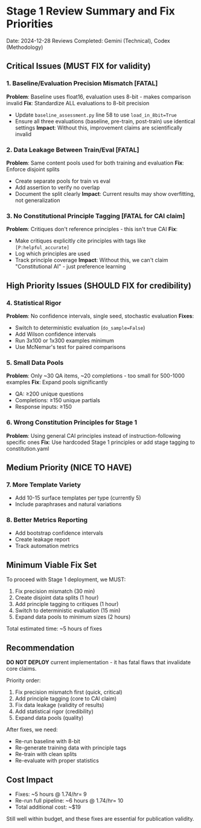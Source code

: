 # Stage 1 Review Summary and Fix Priorities
Date: 2024-12-28
Reviews Completed: Gemini (Technical), Codex (Methodology)

## Critical Issues (MUST FIX for validity)

### 1. **Baseline/Evaluation Precision Mismatch** [FATAL]
**Problem**: Baseline uses float16, evaluation uses 8-bit - makes comparison invalid
**Fix**: Standardize ALL evaluations to 8-bit precision
- Update `baseline_assessment.py` line 58 to use `load_in_8bit=True`
- Ensure all three evaluations (baseline, pre-train, post-train) use identical settings
**Impact**: Without this, improvement claims are scientifically invalid

### 2. **Data Leakage Between Train/Eval** [FATAL]
**Problem**: Same content pools used for both training and evaluation
**Fix**: Enforce disjoint splits
- Create separate pools for train vs eval
- Add assertion to verify no overlap
- Document the split clearly
**Impact**: Current results may show overfitting, not generalization

### 3. **No Constitutional Principle Tagging** [FATAL for CAI claim]
**Problem**: Critiques don't reference principles - this isn't true CAI
**Fix**: 
- Make critiques explicitly cite principles with tags like `[P:helpful_accurate]`
- Log which principles are used
- Track principle coverage
**Impact**: Without this, we can't claim "Constitutional AI" - just preference learning

## High Priority Issues (SHOULD FIX for credibility)

### 4. **Statistical Rigor**
**Problem**: No confidence intervals, single seed, stochastic evaluation
**Fixes**:
- Switch to deterministic evaluation (`do_sample=False`)
- Add Wilson confidence intervals
- Run 3x100 or 1x300 examples minimum
- Use McNemar's test for paired comparisons

### 5. **Small Data Pools**
**Problem**: Only ~30 QA items, ~20 completions - too small for 500-1000 examples
**Fix**: Expand pools significantly
- QA: ≥200 unique questions
- Completions: ≥150 unique partials
- Response inputs: ≥150

### 6. **Wrong Constitution Principles for Stage 1**
**Problem**: Using general CAI principles instead of instruction-following specific ones
**Fix**: Use hardcoded Stage 1 principles or add stage tagging to constitution.yaml

## Medium Priority (NICE TO HAVE)

### 7. **More Template Variety**
- Add 10-15 surface templates per type (currently 5)
- Include paraphrases and natural variations

### 8. **Better Metrics Reporting**
- Add bootstrap confidence intervals
- Create leakage report
- Track automation metrics

## Minimum Viable Fix Set

To proceed with Stage 1 deployment, we MUST:
1. Fix precision mismatch (30 min)
2. Create disjoint data splits (1 hour)
3. Add principle tagging to critiques (1 hour)
4. Switch to deterministic evaluation (15 min)
5. Expand data pools to minimum sizes (2 hours)

Total estimated time: ~5 hours of fixes

## Recommendation

**DO NOT DEPLOY** current implementation - it has fatal flaws that invalidate core claims.

Priority order:
1. Fix precision mismatch first (quick, critical)
2. Add principle tagging (core to CAI claim)
3. Fix data leakage (validity of results)
4. Add statistical rigor (credibility)
5. Expand data pools (quality)

After fixes, we need:
- Re-run baseline with 8-bit
- Re-generate training data with principle tags
- Re-train with clean splits
- Re-evaluate with proper statistics

## Cost Impact
- Fixes: ~5 hours @ $1.74/hr = ~$9
- Re-run full pipeline: ~6 hours @ $1.74/hr = ~$10
- Total additional cost: ~$19

Still well within budget, and these fixes are essential for publication validity.
